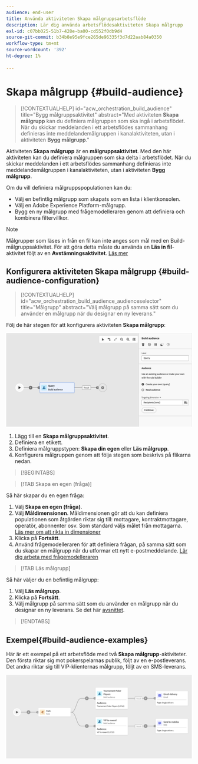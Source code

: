 ```yaml
---
audience: end-user
title: Använda aktiviteten Skapa målgruppsarbetsflöde
description: Lär dig använda arbetsflödesaktiviteten Skapa målgrupp
exl-id: c07bb025-51b7-428e-ba00-cd552f0db9d4
source-git-commit: b34b8e95e9fce265de96335f3d7d22aab84a0350
workflow-type: tm+mt
source-wordcount: '392'
ht-degree: 1%

---
```


# Skapa målgrupp {#build-audience}

>[!CONTEXTUALHELP]
>id="acw_orchestration_build_audience"
>title="Bygg målgruppsaktivitet"
>abstract="Med aktiviteten **Skapa målgrupp** kan du definiera målgruppen som ska ingå i arbetsflödet. När du skickar meddelanden i ett arbetsflödes sammanhang definieras inte meddelandemålgruppen i kanalaktiviteten, utan i aktiviteten **Bygg målgrupp**."

Aktiviteten **Skapa målgrupp** är en **målgruppsaktivitet**. Med den här aktiviteten kan du definiera målgruppen som ska delta i arbetsflödet. När du skickar meddelanden i ett arbetsflödes sammanhang definieras inte meddelandemålgruppen i kanalaktiviteten, utan i aktiviteten **Bygg målgrupp**.

Om du vill definiera målgruppspopulationen kan du:

* Välj en befintlig målgrupp som skapats som en lista i klientkonsolen.
* Välj en Adobe Experience Platform-målgrupp.
* Bygg en ny målgrupp med frågemodelleraren genom att definiera och kombinera filtervillkor.

>[!NOTE]
>
>Målgrupper som läses in från en fil kan inte anges som mål med en Build-målgruppsaktivitet. För att göra detta måste du använda en **Läs in fil**-aktivitet följt av en **Avstämningsaktivitet**. [Läs mer](../../audience/about-recipients.md)

<!--
The **Build audience** activity can be placed at the beginning of the workflow or after any other activity. Any activity can be placed after the **Build audience**.
-->

## Konfigurera aktiviteten Skapa målgrupp {#build-audience-configuration}

>[!CONTEXTUALHELP]
>id="acw_orchestration_build_audience_audienceselector"
>title="Målgrupp"
>abstract="Välj målgrupp på samma sätt som du använder en målgrupp när du designar en ny leverans."

Följ de här stegen för att konfigurera aktiviteten **Skapa målgrupp**:

![](../assets/workflow-audience.png)

1. Lägg till en **Skapa målgruppsaktivitet**.
1. Definiera en etikett.
1. Definiera målgruppstypen: **Skapa din egen** eller **Läs målgrupp**.
1. Konfigurera målgruppen genom att följa stegen som beskrivs på flikarna nedan.

>[!BEGINTABS]

>[!TAB Skapa en egen (fråga)]

Så här skapar du en egen fråga:

1. Välj **Skapa en egen (fråga)**.
1. Välj **Måldimensionen**. Måldimensionen gör att du kan definiera populationen som åtgärden riktar sig till: mottagare, kontraktmottagare, operatör, abonnenter osv. Som standard väljs målet från mottagarna. [Läs mer om att rikta in dimensioner](../../audience/about-recipients.md#targeting-dimensions)
1. Klicka på **Fortsätt**.
1. Använd frågemodelleraren för att definiera frågan, på samma sätt som du skapar en målgrupp när du utformar ett nytt e-postmeddelande. [Lär dig arbeta med frågemodelleraren](../../query/query-modeler-overview.md)

>[!TAB Läs målgrupp]

Så här väljer du en befintlig målgrupp:

1. Välj **Läs målgrupp**.
1. Klicka på **Fortsätt**.
1. Välj målgrupp på samma sätt som du använder en målgrupp när du designar en ny leverans. Se det här [avsnittet](../../audience/add-audience.md).

>[!ENDTABS]

## Exempel{#build-audience-examples}

Här är ett exempel på ett arbetsflöde med två **Skapa målgrupp**-aktiviteter. Den första riktar sig mot pokerspelarnas publik, följt av en e-postleverans. Det andra riktar sig till VIP-klienternas målgrupp, följt av en SMS-leverans.

![](../assets/workflow-audience-example.png)
